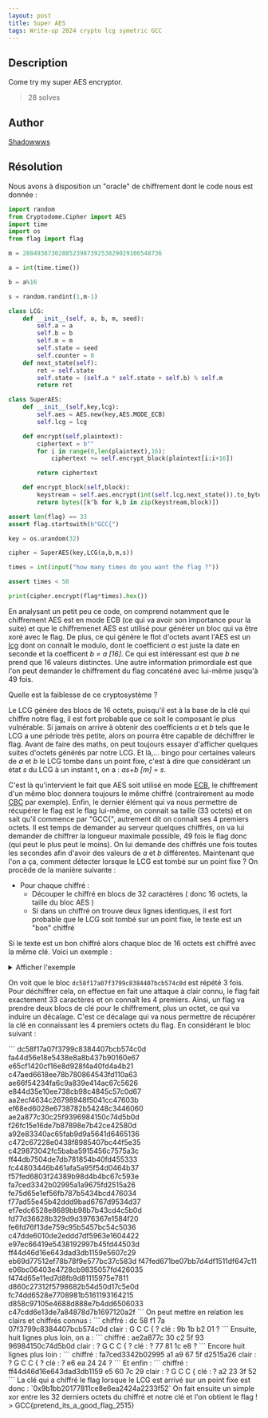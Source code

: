 ```yaml
---
layout: post
title: Super AES 
tags: Write-up 2024 crypto lcg symetric GCC
---
```


## Description

Come try my super AES encryptor.

> 28 solves

## Author
[Shadowwws](https://twitter.com/Shadowwws7)
## Résolution
Nous avons à disposition un "oracle" de chiffrement dont le code nous est donnée :

```python
import random
from Cryptodome.Cipher import AES
import time
import os
from flag import flag

m = 288493873028852398739253829029106548736

a = int(time.time())

b = a%16

s = random.randint(1,m-1)

class LCG:
    def __init__(self, a, b, m, seed):
        self.a = a
        self.b = b
        self.m = m
        self.state = seed
        self.counter = 0
    def next_state(self):
        ret = self.state
        self.state = (self.a * self.state + self.b) % self.m
        return ret

class SuperAES:
    def __init__(self,key,lcg):
        self.aes = AES.new(key,AES.MODE_ECB)
        self.lcg = lcg

    def encrypt(self,plaintext):
        ciphertext = b""
        for i in range(0,len(plaintext),16):
            ciphertext += self.encrypt_block(plaintext[i:i+16])

        return ciphertext

    def encrypt_block(self,block):
        keystream = self.aes.encrypt(int(self.lcg.next_state()).to_bytes(16,"big"))
        return bytes([k^b for k,b in zip(keystream,block)])

assert len(flag) == 33
assert flag.startswith(b"GCC{") 

key = os.urandom(32)

cipher = SuperAES(key,LCG(a,b,m,s))

times = int(input("how many times do you want the flag ?"))

assert times < 50

print(cipher.encrypt(flag*times).hex())
```
En analysant un petit peu ce code, on comprend notamment que le chiffrement AES est en mode ECB (ce qui va avoir son importance pour la suite) et que le chiffremenet AES est utilisé pour générer un bloc qui va être xoré avec le flag. De plus, ce qui génère le flot d'octets avant l'AES est un [lcg](https://en.wikipedia.org/wiki/Linear_congruential_generator) dont on connaît le modulo, dont le coefficient *a* est juste la date en seconde et la coefficent *b = a [16]*. Ce qui est intéressant est que *b* ne prend que 16 valeurs distinctes. Une autre information primordiale est que l'on peut demander le chiffrement du flag concaténé avec lui-même jusqu'à 49 fois.

Quelle est la faiblesse de ce cryptosystème ?

Le LCG génére des blocs de 16 octets, puisqu'il est à la base de la clé qui chiffre notre flag, il est fort probable que ce soit le composant le plus vulnérable. Si jamais on arrive à obtenir des coefficients *a* et *b* tels que le LCG a une période très petite, alors on pourra être capable de déchiffrer le flag. Avant de faire des maths, on peut toujours essayer d'afficher quelques suites d'octets générés par notre LCG.
Et là,... bingo pour certaines valeurs de *a* et *b* le LCG tombe dans un point fixe, c'est à dire que considérant un état *s* du LCG à un instant t, on a : *as+b [m] = s*.

C'est là qu'intervient le fait que AES soit utilisé en mode [ECB](https://fr.wikipedia.org/wiki/Mode_d%27op%C3%A9ration_(cryptographie)#%C2%AB_Electronic_Codebook_Block_%C2%BB_(ECB):_dictionnaire_de_codes), le chiffrement d'un même bloc donnera toujours le même chiffré (contrairement au mode [CBC](https://fr.wikipedia.org/wiki/Mode_d%27op%C3%A9ration_(cryptographie)#%C2%AB_Cipher_Block_Chaining_%C2%BB_(CBC):_encha%C3%AEnement_de_blocs) par exemple).
Enfin, le dernier élément qui va nous permettre de récupérer le flag est le flag lui-même, on connait sa taille (33 octets) et on sait qu'il commence par "GCC{", autrement dit on connaît ses 4 premiers octets.
Il est temps de demander au serveur quelques chiffrés, on va lui demander de chiffrer la longueur maximale possible, 49 fois le flag donc (qui peut le plus peut le moins). On lui demande des chiffrés une fois toutes les secondes afin d'avoir des valeurs de *a* et *b* différentes.
Maintenant que l'on a ça, comment détecter lorsque le LCG est tombé sur un point fixe ?
On procède de la manière suivante :
- Pour chaque chiffré :
	- Découper le chiffré en blocs de 32 caractères ( donc 16 octets, la taille du bloc AES )
	- Si dans un chiffré on trouve deux lignes identiques, il est fort probable que le LCG soit tombé sur un point fixe, le texte est un "bon" chiffré

Si le texte est un bon chiffré alors chaque bloc de 16 octets est chiffré avec la même clé. Voici un exemple :
<details>
  <summary>Afficher l'exemple</summary>
  ### Exemple de chiffré faible
  ```
  68e0e53340f42e2d55c76666cd68404e
	ce348ce07b77c4f6b5b67b4a5b288a64
	9a8e6c59a848c208f00ab18963a8a1ac
	de5e475677ea61901ff27ffe298148f7
	fe0c228a9d4784fcab6b37bccebfe566
	386306e76520c9be2b805e68f934b0b3
	fb370e82224d2bb7aea9e294cba77ec0
	c79d91266096f39742b64b08792dcc61
	c6d485d3bf7ff405c454beed7319870a
	b70a7353289c7f18f7e2cf872ec7c9a9
	45003b26952a27cef1d3a22736264664
	b07147d75c39cd838fb4f812a78e6214
	57cb316fe1f19e1e8f925ae602c41ab1
	717f36619f87d701166530519cf4dc5d
	3372133432e3a22384877705826845eb
	7d650bd055f4bc7dd972ccef0d82a88c
	0b98966cf62537bce44515d4c4885a15
	fe75d65e1ef56fb787b5434bcd476034
	f77ad55e45b42ddd9bad6767d9534d37
	ef7edc6528e8689bb98b7b43cd4c5b0d
	fd77d36628b329d9d3976367e1584f20
	fe6fd76f13de759c95b5457bc54c5036
	c47dde6010de2eddd7df5963e1604422
	e97ec66419e5438192997b45fd44503d
	ff44d46d16e643dad3db1159e5607c29
	eb69d77512ef78b78f9e577bc37c583d
	f47fed671be07bb7d4df1511df647c11
	e06bc06403e4728cb9835057fd426035
	f474d65e11ed7d8fb9d81115975e7811
	d860c27312f5798682b54d50d17c5e0d
	fc74dd6528e7708981b5161193164215
	d858c97105e4688d888e7b4dd6506033
	c47cdd6e13de7a84878d7b1697120a2f
	dc58f17a07f3799c8384407bcb574c0d
	fa44d56e18e5438e8a8b437b90160e67
	e65cf1420cf16e8d928f4a40fd4a4b21
	c47aed6618ee78b780864543fd110a63
	ae66f54234fa6c9a839e414ac67c5626
	e844d35e10ee738cb98c4845c57c0d67
	aa2ecf4634c26798948f5041cc47603b
	ef68ed6028e6738782b54248c3446060
	ae2a877c30c25f9396984150c74d5b0d
	f26fc15e16de7b87898e7b42ce42580d
	a92e83340ac65fab9d9a5641d6465136
	c472c67228e0438f8985407bc44f5e35
	c429873042fc5baba5915456c7575a3c
	ff44db7504de7db781854b40fd455333
	fc44803446b461afa5a95f54d0464b37
	f57fed6803f24389b98d4b4bc67c593e
	fa7ced3342b02995a1a9675fd2515a26
	fe75d65e1ef56fb787b5434bcd476034
	f77ad55e45b42ddd9bad6767d9534d37
	ef7edc6528e8689bb98b7b43cd4c5b0d
	fd77d36628b329d9d3976367e1584f20
	fe6fd76f13de759c95b5457bc54c5036
	c47dde6010de2eddd7df5963e1604422
	e97ec66419e5438192997b45fd44503d
	ff44d46d16e643dad3db1159e5607c29
	eb69d77512ef78b78f9e577bc37c583d
	f47fed671be07bb7d4df1511df647c11
	e06bc06403e4728cb9835057fd426035
	f474d65e11ed7d8fb9d81115975e7811
	d860c27312f5798682b54d50d17c5e0d
	fc74dd6528e7708981b5161193164215
	d858c97105e4688d888e7b4dd6506033
	c47cdd6e13de7a84878d7b1697120a2f
	dc58f17a07f3799c8384407bcb574c0d
	fa44d56e18e5438e8a8b437b90160e67
	e65cf1420cf16e8d928f4a40fd4a4b21
	c47aed6618ee78b780864543fd110a63
	ae66f54234fa6c9a839e414ac67c5626
	e844d35e10ee738cb98c4845c57c0d67
	aa2ecf4634c26798948f5041cc47603b
	ef68ed6028e6738782b54248c3446060
	ae2a877c30c25f9396984150c74d5b0d
	f26fc15e16de7b87898e7b42ce42580d
	a92e83340ac65fab9d9a5641d6465136
	c472c67228e0438f8985407bc44f5e35
	c429873042fc5baba5915456c7575a3c
	ff44db7504de7db781854b40fd455333
	fc44803446b461afa5a95f54d0464b37
	f57fed6803f24389b98d4b4bc67c593e
	fa7ced3342b02995a1a9675fd2515a26
	fe75d65e1ef56fb787b5434bcd476034
	f77ad55e45b42ddd9bad6767d9534d37
	ef7edc6528e8689bb98b7b43cd4c5b0d
	fd77d36628b329d9d3976367e1584f20
	fe6fd76f13de759c95b5457bc54c5036
	c47dde6010de2eddd7df5963e1604422
	e97ec66419e5438192997b45fd44503d
	ff44d46d16e643dad3db1159e5607c29
	eb69d77512ef78b78f9e577bc37c583d
	f47fed671be07bb7d4df1511df647c11
	e06bc06403e4728cb9835057fd426035
	f474d65e11ed7d8fb9d81115975e7811
	d860c27312f5798682b54d50d17c5e0d
	fc74dd6528e7708981b5161193164215
	d858c97105e4688d888e7b4dd6506033
	c47cdd6e13de7a84878d7b1697120a2f
	dc58f17a07f3799c8384407bcb574c0d
	fa44d56e18e5438e8a8b437b90160e67
	e6
  ```
</details>

On voit que le bloc `dc58f17a07f3799c8384407bcb574c0d` est répété 3 fois. Pour déchiffrer cela, on effectue en fait une attaque à clair connu, le flag fait exactement 33 caractères et on connaît les 4 premiers. Ainsi, un flag va prendre deux blocs de clé pour le chiffrement, plus un octet, ce qui va induire un décalage. C'est ce décalage qui va nous permettre de récupérer la clé en connaissant les 4 premiers octets du flag.
En considérant le bloc suivant :
</details>
```
	dc58f17a07f3799c8384407bcb574c0d
	fa44d56e18e5438e8a8b437b90160e67
	e65cf1420cf16e8d928f4a40fd4a4b21
	c47aed6618ee78b780864543fd110a63
	ae66f54234fa6c9a839e414ac67c5626
	e844d35e10ee738cb98c4845c57c0d67
	aa2ecf4634c26798948f5041cc47603b
	ef68ed6028e6738782b54248c3446060
	ae2a877c30c25f9396984150c74d5b0d
	f26fc15e16de7b87898e7b42ce42580d
	a92e83340ac65fab9d9a5641d6465136
	c472c67228e0438f8985407bc44f5e35
	c429873042fc5baba5915456c7575a3c
	ff44db7504de7db781854b40fd455333
	fc44803446b461afa5a95f54d0464b37
	f57fed6803f24389b98d4b4bc67c593e
	fa7ced3342b02995a1a9675fd2515a26
	fe75d65e1ef56fb787b5434bcd476034
	f77ad55e45b42ddd9bad6767d9534d37
	ef7edc6528e8689bb98b7b43cd4c5b0d
	fd77d36628b329d9d3976367e1584f20
	fe6fd76f13de759c95b5457bc54c5036
	c47dde6010de2eddd7df5963e1604422
	e97ec66419e5438192997b45fd44503d
	ff44d46d16e643dad3db1159e5607c29
	eb69d77512ef78b78f9e577bc37c583d
	f47fed671be07bb7d4df1511df647c11
	e06bc06403e4728cb9835057fd426035
	f474d65e11ed7d8fb9d81115975e7811
	d860c27312f5798682b54d50d17c5e0d
	fc74dd6528e7708981b5161193164215
	d858c97105e4688d888e7b4dd6506033
	c47cdd6e13de7a84878d7b1697120a2f
```
</details>
On peut mettre en relation les clairs et chiffrés connus :
```
chiffré : dc 58 f1 7a 07f3799c8384407bcb574c0d
clair :   G  C  C  {  ?
clé :     9b 1b b2 01 ?
```
Ensuite, huit lignes plus loin, on a :
```
chiffré : ae2a877c 30 c2 5f 93 96984150c74d5b0d
clair :   ?        G  C  C  {  ?
clé :     ?        77 81 1c e8 ?
```
Encore huit lignes plus loin :
```
chiffré : fa7ced3342b02995 a1 a9 67 5f d2515a26
clair :   ?                G  C  C  {  ?
clé :     ?                e6 ea 24 24 ?
```
Et enfin :
```
chiffré : ff44d46d16e643dad3db1159 e5 60 7c 29
clair :   ?                        G  C  C  {  
clé :     ?                        a2 23 3f 52
```
La clé qui a chiffré le flag lorsque le LCG est arrivé sur un point fixe est donc :
`0x9b1bb20177811ce8e6ea2424a2233f52`
On fait ensuite un simple xor entre les 32 derniers octets du chiffré et notre clé et l'on obtient le flag !
> GCC{pretend_its_a_good_flag_2515}
